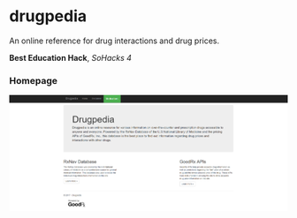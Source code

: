 # drugpedia

An online reference for drug interactions and drug prices.

**Best Education Hack**, *SoHacks 4*

### Homepage
![alt text][homepage]

[homepage]: images/homepage.PNG
